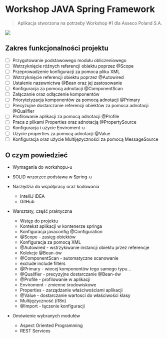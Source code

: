# Workshop JAVA Spring Framework

> Aplikacja stworzona na potrzeby Workshop #1 dla Asseco Poland S.A.

![](https://spring.io/img/spring-by-pivotal.png)

## Zakres funkcjonalności projektu

* [ ] Przygotowanie podstawowego modułu obliczeniowego
* [ ] Wstrzyknięcie różnych referencji obiektu poprzez @Scope
* [ ] Przeprowadzenie konfiguracji za pomoca pliku XML
* [ ] Wstrzyknięcie referencji obiektu poprzez @Autowired
* [ ] Ustalenie nazewnictwa @Bean oraz jej zastosowanie 
* [ ] Konfiguracja za pomocą adnotacji @ComponentScan
* [ ] Załączanie oraz odłączenie komponentów
* [ ] Priorytetyzacja komponentów za pomocą adnotacji @Primary
* [ ] Precyzujne dostarczanie referencji obiektów za pomoca adnotacji @Qualifier
* [ ] Profilowanie aplikacji za pomocą adnotacji @Profile
* [ ] Praca z plikami Properties oraz adnotacją @PropertySource
* [ ] Konfiguracja i użycie Enviroment-u
* [ ] Użycie properties za pomocą adnotacji @Value
* [ ] Konfiguracja oraz użycie Multijęzyczności za pomocą MessageSource

## O czym powiedzieć

- Wymagania do workshopu-u
- SOLID wrzorzec podstawa w Spring-u
- Narzędzia do współpracy oraz kodowania
    - IntelliJ IDEA
    - GitHub
- Warsztaty, część praktyczna
    - Wstęp do projektu
    - Kontekst aplikacji w kontenerze springa
    - Konfiguracja javaconfig @Configuration
    - @Scope - zasięg obiektów
    - Konfiguracja za pomocą XML
    - @Autowired - wstrzykiwanie instancji obiektu przez referencje
    - Kolekcje @Bean-ów
    - @ComponentScan - automatyczne scanowanie 
    - exclude include filters
    - @Primary - wiecej komponentów tego samego typu...
    - @Qualifier - precyzyjne dostarczanie @Bean-ów
    - @Profile - profilowanie w aplikacji
    - Enviroment - zmienne środowiskowe
    - Properties - zarządzanie właściwościami aplikacji
    - @Value - dostarczanie wartosci do właściwości klasy
    - Multijęzyczność (i18n)
    - @Import - łączenie konfiguracji
    
- Omówienie wybranych modułów
    - Aspect Oriented Programming
    - REST Services
    
    
    



